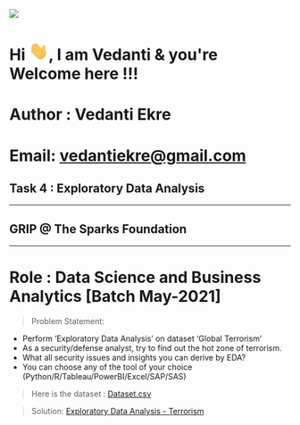<img height="27" src="https://img.shields.io/badge/Exploratory Data Analysis (Terrorism) -Level  Intermediate-orange.svg?&style=for-the-badge&logo=TheSparksFoundation&logoColor=blue"/><br>
<h1 align="left">Hi <img src="https://github.com/demaria11/Spark_Projects/blob/main/Hi.gif" width="35px">, I am Vedanti & you're Welcome here !!! </h1>

# Author : Vedanti Ekre

# Email: vedantiekre@gmail.com

## Task 4 : Exploratory Data Analysis
___
## GRIP @ The Sparks Foundation
____
# Role : Data Science and Business Analytics [Batch May-2021]


> Problem Statement:
- Perform ‘Exploratory Data Analysis’ on dataset ‘Global Terrorism’ <br>
- As a security/defense analyst, try to find out the hot zone of terrorism.<br>
- What all security issues and insights you can derive by EDA?<br>
- You can choose any of the tool of your choice
(Python/R/Tableau/PowerBI/Excel/SAP/SAS)<br>

> Here is the dataset :
<a href="https://bit.ly/2TK5Xn5">Dataset.csv</a><br>

> Solution:
<a href="https://github.com/vedanti-github/Spark_Projects/blob/main/Exploratory%20Data%20Analysis%20-%20Terrorism/Task_5.ipynb">Exploratory Data Analysis - Terrorism</a>
